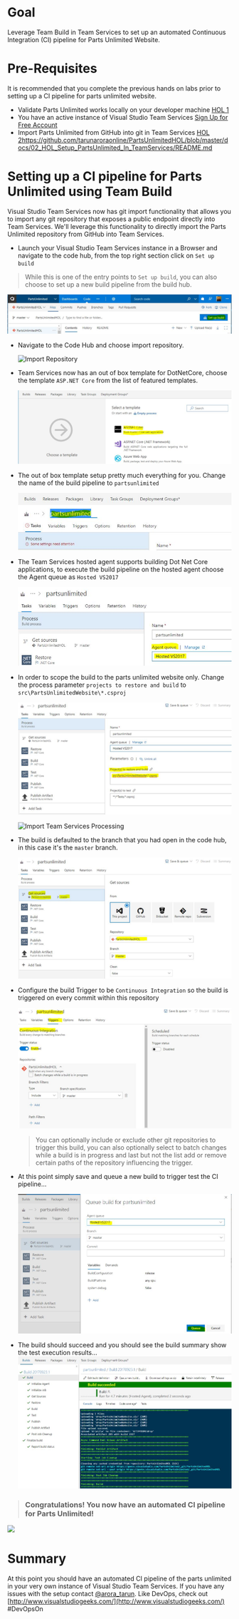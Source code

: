 # Goal
Leverage Team Build in Team Services to set up an automated Continuous Integration (CI) pipeline for Parts Unlimited Website.  

# Pre-Requisites
It is recommended that you complete the previous hands on labs prior to setting up a CI pipeline for parts unlimited website.  
+ Validate Parts Unlimited works locally on your developer machine [HOL 1](https://github.com/tarunaroraonline/PartsUnlimitedHOL/blob/master/docs/01_HOL_PartsUnlimited_PreReq-WorkingEnvironment/README.md)
+ You have an active instance of Visual Studio Team Services [Sign Up for Free Account](https://www.visualstudio.com/team-services/)
+ Import Parts Unlimited from GitHub into git in Team Services [HOL 2]()https://github.com/tarunaroraonline/PartsUnlimitedHOL/blob/master/docs/02_HOL_Setup_PartsUnlimited_In_TeamServices/README.md

# Setting up a CI pipeline for Parts Unlimited using Team Build
Visual Studio Team Services now has git import functionality that allows you to import any git repository that exposes a public endpoint directly into Team Services. We'll leverage this functionality to directly import the Parts Unlimited repository from GitHub into Team Services. 
+  Launch your Visual Studio Team Services instance in a Browser and navigate to the code hub, from the top right section click on `Set up build`

  > While this is one of the entry points to `Set up build`, you can also choose to set up a new build pipeline from the build hub. 

  ![CodeHub - Setup Build Button](./media/CodeHub-SetupBuildButton.JPG)

+ Navigate to the Code Hub and choose import repository. 

  ![Import Repository](./media/ContextMenuImportRepository.JPG) 

+ Team Services now has an out of box template for DotNetCore, choose the template `ASP.NET Core` from the list of featured templates. 

  ![ASP.NET Core Build Template](./media/TeamServicesAspNetCoreTemplate.JPG)

+ The out of box template setup pretty much everything for you. Change the name of the build pipeline to `partsunlimited`

  ![Rename Build Pipeline](./media/RenameBuildPipelineToPartsUnlimited.JPG)

+ The Team Services hosted agent supports building Dot Net Core applications, to execute the build pipeline on the hosted agent choose the Agent queue as `Hosted VS2017`

  ![Hosted VS2017 Agent Queue](./media/ChooseHostedVs2017AgentQueue.JPG)

+ In order to scope the build to the parts unlimited website only. Change the process parameter `projects to restore and build` to `src\PartsUnlimitedWebsite\*.csproj` 
  
  ![Project to build](./media/ProjectsToBeBuildTeamServices.JPG) 

  ![Import Team Services Processing](./media/TeamServicesImportGitProcessing.JPG)

+ The build is defaulted to the branch that you had open in the code hub, in this case it's the `master` branch. 

  ![Build Master Branch](./media/PartsUnlimitedMasterBranch.JPG)

+ Configure the build Trigger to be `Continuous Integration` so the build is triggered on every commit within this repository

  ![Trigger](./media/TriggerForCI.JPG)

  > You can optionally include or exclude other git repositories to trigger this build, you can also optionally select to batch changes while a build is in progress and last but not the list add or remove certain paths of the repository influencing the trigger.  

+ At this point simply save and queue a new build to trigger test the CI pipeline...

  ![Save & Queue the Build](./media/SaveAndQueueTheBuild.JPG) 

+ The build should succeed and you should see the build summary show the test execution results... 
  ![Build Result](./media/PartsUnlimitedCIBuildResults.JPG)

> ### Congratulations! You now have an automated CI pipeline for Parts Unlimited! 

![](https://media.giphy.com/media/7rj2ZgttvgomY/giphy.gif)

 # Summary 
At this point you should have an automated CI pipeline of the parts unlimited in your very own instance of Visual Studio Team Services. If you have any issues with the setup contact [@arora_tarun](https://twitter.com/arora_tarun). Like DevOps, check out [http://www.visualstudiogeeks.com/](http://www.visualstudiogeeks.com/) #DevOpsOn 

